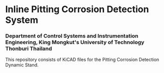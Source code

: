 # Inline Pitting Corrosion Detection System

### Department of Control Systems and Instrumentation Engineering, King Mongkut's University of Technology Thonburi Thailand

This repository consists of KiCAD files for the Pitting Corrosion Detection
Dynamic Stand.
